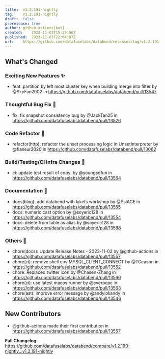 ```yaml
---
title:	v1.2.191-nightly
tag:	v1.2.191-nightly
draft:	false
prerelease:	true
author:	github-actions[bot]
created:	2023-11-03T15:29:56Z
published:	2023-11-03T22:04:07Z
url:	https://github.com/datafuselabs/databend/releases/tag/v1.2.191-nightly
---
```

<!-- Release notes generated using configuration in .github/release.yml at main -->

## What's Changed
### Exciting New Features ✨
* feat: partition by left most cluster key when building merge into filter by @SkyFan2002 in https://github.com/datafuselabs/databend/pull/13547
### Thoughtful Bug Fix 🔧
* fix: fix snapshot consistency bug by @JackTan25 in https://github.com/datafuselabs/databend/pull/13526
### Code Refactor 🎉
* refactor(http): refactor the unset processing logic in UnsetInterpreter by @flaneur2020 in https://github.com/datafuselabs/databend/pull/13062
### Build/Testing/CI Infra Changes 🔌
* ci: update test result of copy. by @youngsofun in https://github.com/datafuselabs/databend/pull/13564
### Documentation 📔
* docs(blog): add databend with lakefs workshop by @PsiACE in https://github.com/datafuselabs/databend/pull/13555
* docs: numeric cast option by @soyeric128 in https://github.com/datafuselabs/databend/pull/13554
* docs: delete from table as alias by @soyeric128 in https://github.com/datafuselabs/databend/pull/13568
### Others 📒
* chore(docs): Update Release Notes - 2023-11-02 by @github-actions in https://github.com/datafuselabs/databend/pull/13557
* chore(ci): remove shell env MYSQL_CLIENT_CONNECT by @TCeason in https://github.com/datafuselabs/databend/pull/13552
* chore: Replaced twitter icon by @Chasen-Zhang in https://github.com/datafuselabs/databend/pull/13560
* chore(ci): use latest macos runner by @everpcpc in https://github.com/datafuselabs/databend/pull/13563
* chore(ast): improve error message by @andylokandy in https://github.com/datafuselabs/databend/pull/13546

## New Contributors
* @github-actions made their first contribution in https://github.com/datafuselabs/databend/pull/13557

**Full Changelog**: https://github.com/datafuselabs/databend/compare/v1.2.190-nightly...v1.2.191-nightly

